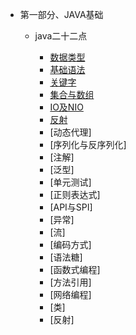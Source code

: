 * 第一部分、JAVA基础

    * java二十二点
    
        * [数据类型](/1.basics/1.java-basic/1-shujuleixing.md)  
        * [基础语法](/1.basics/1.java-basic/2-basicyufa.md)
        * [关键字](/1.basics/1.java-basic/3-关键字.md)
        * [集合与数组](/1.basics/1.java-basic/4-集合与数组.md)
        * [IO及NIO](/1.basics/1.java-basic/5-IO.md)
        * [反射](/1.basics/1.java-basic/6-reflect.md)
        * [动态代理]
        * [序列化与反序列化]
        * [注解]
        * [泛型]
        * [单元测试]
        * [正则表达式]
        * [API与SPI]
        * [异常]
        * [流]
        * [编码方式]
        * [语法糖]
        * [函数式编程]
        * [方法引用]
        * [网络编程]
        * [类]
        * [反射]
    